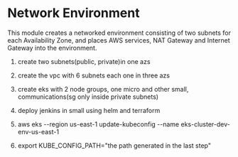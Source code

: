 # Network Environment 

This module creates a networked environment consisting of two subnets for each Availability Zone, and places
AWS services, NAT Gateway and Internet Gateway into the environment.

1. create two subnets(public, private)in one azs
2. create the vpc with 6 subnets each one in three azs
3. create eks with 2 node groups, one micro and other small, communications(sg only inside private subnets)
4. deploy jenkins in small using helm and terraform


1. aws eks --region us-east-1 update-kubeconfig --name eks-cluster-dev-env-us-east-1
2. export KUBE_CONFIG_PATH="the path generated in the last step"

 
